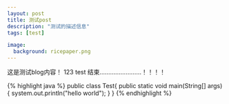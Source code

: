 ```yaml
---
layout: post
title: 测试post
description: "测试的描述信息"
tags: [test]

image:
  background: ricepaper.png
---
```


这是测试blog内容！
123
test
结束……………………！！！！

{% highlight java %}
public class Test{
    public static void main(String[] args) {
        system.out.println("hello world");
    }
}
{% endhighlight %}


<!-- <figure>
    <a href="http://img2.3lian.com/2014/f7/5/d/22.jpg">
        <img src="http://img2.3lian.com/2014/f7/5/d/22.jpg" alt="">
    </a>
</figure> -->

